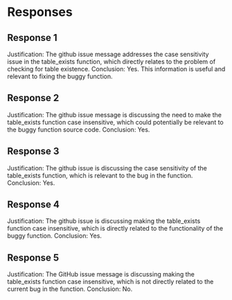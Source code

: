 # Responses
## Response 1
Justification: The github issue message addresses the case sensitivity issue in the table_exists function, which directly relates to the problem of checking for table existence.
Conclusion: Yes. This information is useful and relevant to fixing the buggy function.

## Response 2
Justification: The github issue message is discussing the need to make the table_exists function case insensitive, which could potentially be relevant to the buggy function source code.
Conclusion: Yes.

## Response 3
Justification: The github issue is discussing the case sensitivity of the table_exists function, which is relevant to the bug in the function.
Conclusion: Yes.

## Response 4
Justification: The github issue is discussing making the table_exists function case insensitive, which is directly related to the functionality of the buggy function.
Conclusion: Yes.

## Response 5
Justification: The GitHub issue message is discussing making the table_exists function case insensitive, which is not directly related to the current bug in the function.
Conclusion: No.

